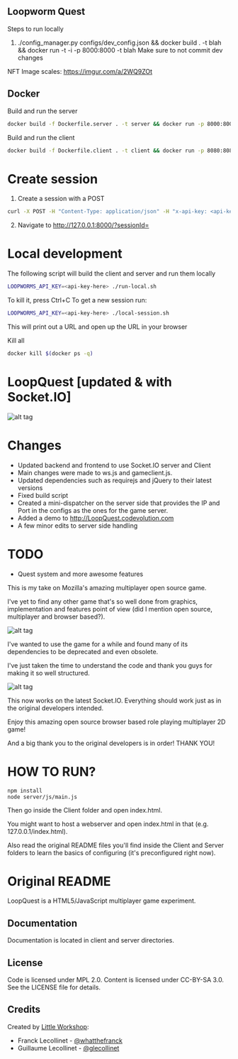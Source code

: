 ## Loopworm Quest
Steps to run locally
1) ./config_manager.py configs/dev_config.json && docker build . -t blah && docker run -t -i -p 8000:8000 -t blah
Make sure to not commit dev changes

NFT Image scales: https://imgur.com/a/2WQ9ZOt

## Docker
Build and run the server
```bash
docker build -f Dockerfile.server . -t server && docker run -p 8000:8000 -t server
```
Build and run the client
```bash
docker build -f Dockerfile.client . -t client && docker run -p 8080:8080 -t client
```

# Create session
1) Create a session with a POST
```bash
curl -X POST -H "Content-Type: application/json" -H "x-api-key: <api-key-here>" -d '{"walletId": "0xd26053b502ce7865106c421d22532ba5d5567783", "nftId" : "0xc762bf80c40453b66f5eb91a99a5a84731c3cc83e1bcadaa9c62e2e59e19e4f6"}' http://127.0.0.1:8000/session
```
2) Navigate to http://127.0.0.1:8000/?sessionId=<sessionIdFromStep1>

# Local development
The following script will build the client and server and run them locally
```bash
LOOPWORMS_API_KEY=<api-key-here> ./run-local.sh
```
To kill it, press Ctrl+C
To get a new session run:
```bash
LOOPWORMS_API_KEY=<api-key-here> ./local-session.sh
```
This will print out a URL and open up the URL in your browser


Kill all
```bash
docker kill $(docker ps -q)
```

LoopQuest [updated & with Socket.IO]
============

![alt tag](https://raw.github.com/nenuadrian/LoopQuest/master/screens/1.png)

Changes
============
  * Updated backend and frontend to use Socket.IO server and Client
  * Main changes were made to ws.js and gameclient.js.
  * Updated dependencies such as requirejs and jQuery to their latest versions
  * Fixed build script
  * Created a mini-dispatcher on the server side that provides the IP and Port in the configs as the ones for the game server.
  * Added a demo to http://LoopQuest.codevolution.com
  * A few minor edits to server side handling

TODO
============
  * Quest system and more awesome features
 


This is my take on Mozilla's amazing multiplayer open source game.

I've yet to find any other game that's so well done from graphics, implementation and features point of view (did I mention open source, multiplayer and browser based?).

![alt tag](https://raw.github.com/nenuadrian/LoopQuest/master/screens/2.png)

I've wanted to use the game for a while and found many of its dependencies to be deprecated and even obsolete.

I've just taken the time to understand the code and thank you guys for making it so well structured.

![alt tag](https://raw.github.com/nenuadrian/LoopQuest/master/screens/3.png)

This now works on the latest Socket.IO. Everything should work just as in the original developers intended.

Enjoy this amazing open source browser based role playing multiplayer 2D game!

And a big thank you to the original developers is in order! THANK YOU!

HOW TO RUN?
============

```
npm install
node server/js/main.js
```

Then go inside the Client folder and open index.html.

You might want to host a webserver and open index.html in that (e.g. 127.0.0.1/index.html).

Also read the original README files you'll find inside the Client and Server folders to learn the basics of configuring (it's preconfigured right now).


Original README
============
LoopQuest is a HTML5/JavaScript multiplayer game experiment.


Documentation
-------------

Documentation is located in client and server directories.


License
-------

Code is licensed under MPL 2.0. Content is licensed under CC-BY-SA 3.0.
See the LICENSE file for details.


Credits
-------
Created by [Little Workshop](http://www.littleworkshop.fr):

* Franck Lecollinet - [@whatthefranck](http://twitter.com/whatthefranck)
* Guillaume Lecollinet - [@glecollinet](http://twitter.com/glecollinet)
